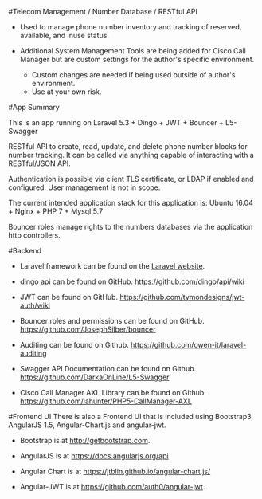 #Telecom Management / Number Database / RESTful API

* Used to manage phone number inventory and tracking of reserved, available, and inuse status. 

* Additional System Management Tools are being added for Cisco Call Manager but are custom settings for the author's specific environment. 
	* Custom changes are needed if being used outside of author's environment.
	* Use at your own risk. 

#App Summary

This is an app running on Laravel 5.3 + Dingo + JWT + Bouncer + L5-Swagger

RESTful API to create, read, update, and delete phone number blocks for number tracking. It can be called via anything capable of interacting with a RESTful/JSON API.

Authentication is possible via client TLS certificate, or LDAP if enabled and configured. User management is not in scope. 

The current intended application stack for this application is: Ubuntu 16.04 + Nginx + PHP 7 + Mysql 5.7

Bouncer roles manage rights to the numbers databases via the application http controllers.


#Backend
* Laravel framework can be found on the [Laravel website](http://laravel.com/docs).

* dingo api can be found on GitHub. https://github.com/dingo/api/wiki

* JWT can be found on GitHub. https://github.com/tymondesigns/jwt-auth/wiki

* Bouncer roles and permissions can be found on GitHub. https://github.com/JosephSilber/bouncer

* Auditing can be found on Github. https://github.com/owen-it/laravel-auditing

* Swagger API Documentation can be found on Github. https://github.com/DarkaOnLine/L5-Swagger

* Cisco Call Manager AXL Library can be found on Github. https://github.com/iahunter/PHP5-CallManager-AXL

#Frontend UI 
There is also a Frontend UI that is included using Bootstrap3, AngularJS 1.5, Angular-Chart.js and angular-jwt. 

* Bootstrap is at http://getbootstrap.com. 

* AngularJS is at https://docs.angularjs.org/api

* Angular Chart is at https://jtblin.github.io/angular-chart.js/

* Angular-JWT is at https://github.com/auth0/angular-jwt. 
